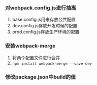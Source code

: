 ### 对webpack.config.js进行抽离
1. base.config.js用来存放公共配置
2. dev.config.js存放开发时候的配置
3. prod.config.js存放生产环境的配置

### 安装webpack-merge
1. 将两个配置文件进行合并.
2. `npm install webpack-merge --save-dev`

### 修改package.json中build的值

